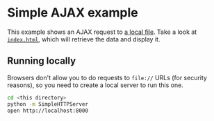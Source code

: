 # Simple AJAX example

This example shows an AJAX request to [a local file](example.json). Take a look at [`index.html`](index.html), which will retrieve the data and display it.

## Running locally

Browsers don't allow you to do requests to `file://` URLs (for security reasons), so you need to create a local server to run this one.

```bash
cd <this directory>
python -m SimpleHTTPServer
open http://localhost:8000
```
